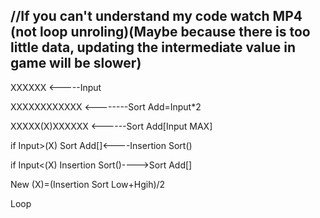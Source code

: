 //If you can't understand my code watch MP4 (not loop unroling)(Maybe because there is too little data, updating the intermediate value in game will be slower)
-------------------

XXXXXX <-----Input

XXXXXXXXXXXX <--------Sort Add=Input*2

XXXXX(X)XXXXXX <------Sort Add[Input MAX]

if Input>(X) Sort Add[]<----Insertion Sort() 

if Input<(X) Insertion Sort()---->Sort Add[] 

New (X)=(Insertion Sort Low+Hgih)/2

Loop
